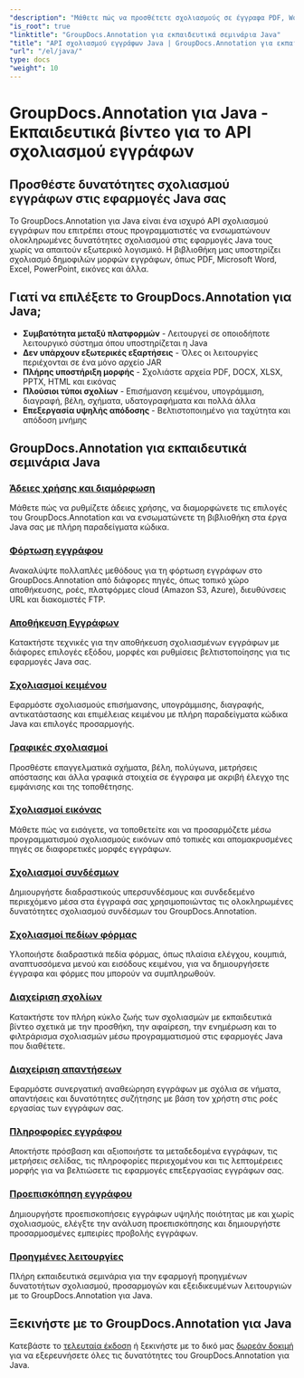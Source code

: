 ```yaml
---
"description": "Μάθετε πώς να προσθέτετε σχολιασμούς σε έγγραφα PDF, Word, Excel και PowerPoint με το GroupDocs.Annotation για Java API. Οδηγοί ενσωμάτωσης βήμα προς βήμα και παραδείγματα κώδικα."
"is_root": true
"linktitle": "GroupDocs.Annotation για εκπαιδευτικά σεμινάρια Java"
"title": "API σχολιασμού εγγράφων Java | GroupDocs.Annotation για εκπαιδευτικά σεμινάρια και παραδείγματα Java"
"url": "/el/java/"
type: docs
"weight": 10
---
```


# GroupDocs.Annotation για Java - Εκπαιδευτικά βίντεο για το API σχολιασμού εγγράφων

## Προσθέστε δυνατότητες σχολιασμού εγγράφων στις εφαρμογές Java σας

Το GroupDocs.Annotation για Java είναι ένα ισχυρό API σχολιασμού εγγράφων που επιτρέπει στους προγραμματιστές να ενσωματώνουν ολοκληρωμένες δυνατότητες σχολιασμού στις εφαρμογές Java τους χωρίς να απαιτούν εξωτερικό λογισμικό. Η βιβλιοθήκη μας υποστηρίζει σχολιασμό δημοφιλών μορφών εγγράφων, όπως PDF, Microsoft Word, Excel, PowerPoint, εικόνες και άλλα.

## Γιατί να επιλέξετε το GroupDocs.Annotation για Java;

- **Συμβατότητα μεταξύ πλατφορμών** - Λειτουργεί σε οποιοδήποτε λειτουργικό σύστημα όπου υποστηρίζεται η Java
- **Δεν υπάρχουν εξωτερικές εξαρτήσεις** - Όλες οι λειτουργίες περιέχονται σε ένα μόνο αρχείο JAR
- **Πλήρης υποστήριξη μορφής** - Σχολιάστε αρχεία PDF, DOCX, XLSX, PPTX, HTML και εικόνας
- **Πλούσιοι τύποι σχολίων** - Επισήμανση κειμένου, υπογράμμιση, διαγραφή, βέλη, σχήματα, υδατογραφήματα και πολλά άλλα
- **Επεξεργασία υψηλής απόδοσης** - Βελτιστοποιημένο για ταχύτητα και απόδοση μνήμης

## GroupDocs.Annotation για εκπαιδευτικά σεμινάρια Java

### [Άδειες χρήσης και διαμόρφωση](./licensing-and-configuration)
Μάθετε πώς να ρυθμίζετε άδειες χρήσης, να διαμορφώνετε τις επιλογές του GroupDocs.Annotation και να ενσωματώνετε τη βιβλιοθήκη στα έργα Java σας με πλήρη παραδείγματα κώδικα.

### [Φόρτωση εγγράφου](./document-loading)
Ανακαλύψτε πολλαπλές μεθόδους για τη φόρτωση εγγράφων στο GroupDocs.Annotation από διάφορες πηγές, όπως τοπικό χώρο αποθήκευσης, ροές, πλατφόρμες cloud (Amazon S3, Azure), διευθύνσεις URL και διακομιστές FTP.

### [Αποθήκευση Εγγράφων](./document-saving)
Κατακτήστε τεχνικές για την αποθήκευση σχολιασμένων εγγράφων με διάφορες επιλογές εξόδου, μορφές και ρυθμίσεις βελτιστοποίησης για τις εφαρμογές Java σας.

### [Σχολιασμοί κειμένου](./text-annotations)
Εφαρμόστε σχολιασμούς επισήμανσης, υπογράμμισης, διαγραφής, αντικατάστασης και επιμέλειας κειμένου με πλήρη παραδείγματα κώδικα Java και επιλογές προσαρμογής.

### [Γραφικές σχολιασμοί](./graphical-annotations)
Προσθέστε επαγγελματικά σχήματα, βέλη, πολύγωνα, μετρήσεις απόστασης και άλλα γραφικά στοιχεία σε έγγραφα με ακριβή έλεγχο της εμφάνισης και της τοποθέτησης.

### [Σχολιασμοί εικόνας](./image-annotations)
Μάθετε πώς να εισάγετε, να τοποθετείτε και να προσαρμόζετε μέσω προγραμματισμού σχολιασμούς εικόνων από τοπικές και απομακρυσμένες πηγές σε διαφορετικές μορφές εγγράφων.

### [Σχολιασμοί συνδέσμων](./link-annotations)
Δημιουργήστε διαδραστικούς υπερσυνδέσμους και συνδεδεμένο περιεχόμενο μέσα στα έγγραφά σας χρησιμοποιώντας τις ολοκληρωμένες δυνατότητες σχολιασμού συνδέσμων του GroupDocs.Annotation.

### [Σχολιασμοί πεδίων φόρμας](./form-field-annotations)
Υλοποιήστε διαδραστικά πεδία φόρμας, όπως πλαίσια ελέγχου, κουμπιά, αναπτυσσόμενα μενού και εισόδους κειμένου, για να δημιουργήσετε έγγραφα και φόρμες που μπορούν να συμπληρωθούν.

### [Διαχείριση σχολίων](./annotation-management)
Κατακτήστε τον πλήρη κύκλο ζωής των σχολιασμών με εκπαιδευτικά βίντεο σχετικά με την προσθήκη, την αφαίρεση, την ενημέρωση και το φιλτράρισμα σχολιασμών μέσω προγραμματισμού στις εφαρμογές Java που διαθέτετε.

### [Διαχείριση απαντήσεων](./reply-management)
Εφαρμόστε συνεργατική αναθεώρηση εγγράφων με σχόλια σε νήματα, απαντήσεις και δυνατότητες συζήτησης με βάση τον χρήστη στις ροές εργασίας των εγγράφων σας.

### [Πληροφορίες εγγράφου](./document-information)
Αποκτήστε πρόσβαση και αξιοποιήστε τα μεταδεδομένα εγγράφων, τις μετρήσεις σελίδας, τις πληροφορίες περιεχομένου και τις λεπτομέρειες μορφής για να βελτιώσετε τις εφαρμογές επεξεργασίας εγγράφων σας.

### [Προεπισκόπηση εγγράφου](./document-preview)
Δημιουργήστε προεπισκοπήσεις εγγράφων υψηλής ποιότητας με και χωρίς σχολιασμούς, ελέγξτε την ανάλυση προεπισκόπησης και δημιουργήστε προσαρμοσμένες εμπειρίες προβολής εγγράφων.

### [Προηγμένες λειτουργίες](./advanced-features)
Πλήρη εκπαιδευτικά σεμινάρια για την εφαρμογή προηγμένων δυνατοτήτων σχολιασμού, προσαρμογών και εξειδικευμένων λειτουργιών με το GroupDocs.Annotation για Java.

## Ξεκινήστε με το GroupDocs.Annotation για Java

Κατεβάστε το [τελευταία έκδοση](https://releases.groupdocs.com/annotation/java/) ή ξεκινήστε με το δικό μας [δωρεάν δοκιμή](https://releases.groupdocs.com/annotation/java/) για να εξερευνήσετε όλες τις δυνατότητες του GroupDocs.Annotation για Java.